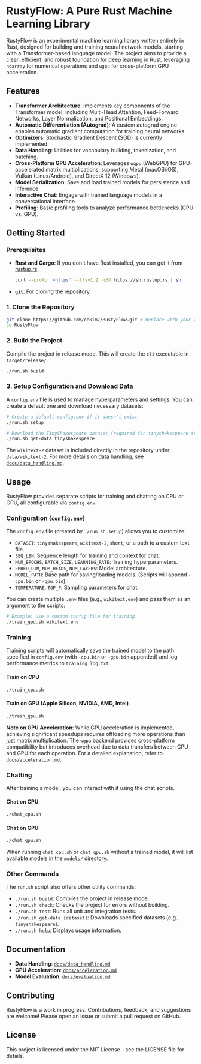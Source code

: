 # RustyFlow: A Pure Rust Machine Learning Library

RustyFlow is an experimental machine learning library written entirely in Rust, designed for building and training neural network models, starting with a Transformer-based language model. The project aims to provide a clear, efficient, and robust foundation for deep learning in Rust, leveraging `ndarray` for numerical operations and `wgpu` for cross-platform GPU acceleration.

## Features

-   **Transformer Architecture**: Implements key components of the Transformer model, including Multi-Head Attention, Feed-Forward Networks, Layer Normalization, and Positional Embeddings.
-   **Automatic Differentiation (Autograd)**: A custom autograd engine enables automatic gradient computation for training neural networks.
-   **Optimizers**: Stochastic Gradient Descent (SGD) is currently implemented.
-   **Data Handling**: Utilities for vocabulary building, tokenization, and batching.
-   **Cross-Platform GPU Acceleration**: Leverages `wgpu` (WebGPU) for GPU-accelerated matrix multiplications, supporting Metal (macOS/iOS), Vulkan (Linux/Android), and DirectX 12 (Windows).
-   **Model Serialization**: Save and load trained models for persistence and inference.
-   **Interactive Chat**: Engage with trained language models in a conversational interface.
-   **Profiling**: Basic profiling tools to analyze performance bottlenecks (CPU vs. GPU).

## Getting Started

### Prerequisites

-   **Rust and Cargo**: If you don't have Rust installed, you can get it from [rustup.rs](https://rustup.rs/).
    ```bash
    curl --proto '=https' --tlsv1.2 -sSf https://sh.rustup.rs | sh
    ```
-   **`git`**: For cloning the repository.

### 1. Clone the Repository

```bash
git clone https://github.com/cekim7/RustyFlow.git # Replace with your repo URL
cd RustyFlow
```

### 2. Build the Project

Compile the project in release mode. This will create the `cli` executable in `target/release/`.

```bash
./run.sh build
```

### 3. Setup Configuration and Download Data

A `config.env` file is used to manage hyperparameters and settings. You can create a default one and download necessary datasets:

```bash
# Create a default config.env if it doesn't exist
./run.sh setup

# Download the TinyShakespeare dataset (required for tinyshakespeare training)
./run.sh get-data tinyshakespeare
```

The `wikitext-2` dataset is included directly in the repository under `data/wikitext-2`.
For more details on data handling, see [`docs/data_handling.md`](docs/data_handling.md).

## Usage

RustyFlow provides separate scripts for training and chatting on CPU or GPU, all configurable via `config.env`.

### Configuration (`config.env`)

The `config.env` file (created by `./run.sh setup`) allows you to customize:
-   `DATASET`: `tinyshakespeare`, `wikitext-2`, `short`, or a path to a custom text file.
-   `SEQ_LEN`: Sequence length for training and context for chat.
-   `NUM_EPOCHS`, `BATCH_SIZE`, `LEARNING_RATE`: Training hyperparameters.
-   `EMBED_DIM`, `NUM_HEADS`, `NUM_LAYERS`: Model architecture.
-   `MODEL_PATH`: Base path for saving/loading models. (Scripts will append `-cpu.bin` or `-gpu.bin`).
-   `TEMPERATURE`, `TOP_P`: Sampling parameters for chat.

You can create multiple `.env` files (e.g., `wikitext.env`) and pass them as an argument to the scripts:
```bash
# Example: Use a custom config file for training
./train_gpu.sh wikitext.env
```

### Training

Training scripts will automatically save the trained model to the path specified in `config.env` (with `-cpu.bin` or `-gpu.bin` appended) and log performance metrics to `training_log.txt`.

#### Train on CPU

```bash
./train_cpu.sh
```

#### Train on GPU (Apple Silicon, NVIDIA, AMD, Intel)

```bash
./train_gpu.sh
```

**Note on GPU Acceleration**: While GPU acceleration is implemented, achieving significant speedups requires offloading more operations than just matrix multiplication. The `wgpu` backend provides cross-platform compatibility but introduces overhead due to data transfers between CPU and GPU for each operation. For a detailed explanation, refer to [`docs/acceleration.md`](docs/acceleration.md).

### Chatting

After training a model, you can interact with it using the chat scripts.

#### Chat on CPU

```bash
./chat_cpu.sh
```

#### Chat on GPU

```bash
./chat_gpu.sh
```

When running `chat_cpu.sh` or `chat_gpu.sh` without a trained model, it will list available models in the `models/` directory.

### Other Commands

The `run.sh` script also offers other utility commands:

-   `./run.sh build`: Compiles the project in release mode.
-   `./run.sh check`: Checks the project for errors without building.
-   `./run.sh test`: Runs all unit and integration tests.
-   `./run.sh get-data [dataset]`: Downloads specified datasets (e.g., `tinyshakespeare`).
-   `./run.sh help`: Displays usage information.

## Documentation

-   **Data Handling**: [`docs/data_handling.md`](docs/data_handling.md)
-   **GPU Acceleration**: [`docs/acceleration.md`](docs/acceleration.md)
-   **Model Evaluation**: [`docs/evaluation.md`](docs/evaluation.md)

## Contributing

RustyFlow is a work in progress. Contributions, feedback, and suggestions are welcome! Please open an issue or submit a pull request on GitHub.

## License

This project is licensed under the MIT License - see the LICENSE file for details.
